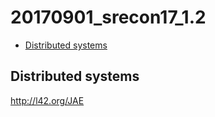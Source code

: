 # 20170901_srecon17_1.2

<!-- MarkdownTOC -->

- [Distributed systems](#distributed-systems)

<!-- /MarkdownTOC -->





## Distributed systems

http://l42.org/JAE



